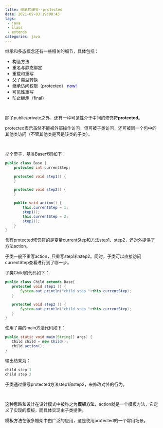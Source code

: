 ```yaml
---
title: 继承的细节--protected
date: 2021-09-03 19:08:43
tags:
 - java
 - class
 - extends
categories: java
---
```


继承和多态概念还有一些相关的细节，具体包括：

- 构造方法  
- 重名与静态绑定 
- 重载和重写
- 父子类型转换 
- 继承访问权限（protected） <font color=blue>now!</font>
- 可见性重写
- 防止继承（final）

​    

除了public/private之外，还有一种可见性介于中间的修饰符**protected**。

protected表示虽然不能被外部操作访问，但可被子类访问，还可被同一个包中的其他类访问（不管其他类是否是该类的子类）。

​    

举个栗子，基类Base代码如下：

```java
public class Base {
    protected int currentStep;

    protected void step1() {
    }

    protected void step2() {
    }

    public void action() {
        this.currentStep = 1;
        step1();
        this.currentStep = 2;
        step2();
    }
}
```

含有protected修饰符的是变量currentStep和方法step1、step2，还对外提供了方法action。

子类一般不重写action，只重写step1和step2。同时，子类可以直接访问currentStep查看进行到了哪一步。

子类Child的代码如下：

```java
public class Child extends Base{
   protected void step1 () {
       System.out.println("child step "+this.currentStep);
   }

   protected void step2 () {
       System.out.println("child step "+this.currentStep);
   }
}
```

使用子类的main方法代码如下：

```java
public static void main(String[] args) {
   Child child = new Child();
   child.action();
}
```

输出结果为：

```java
child step 1
child step 2
```

子类通过重写protected方法step1和step2，来修改对外的行为。

​    

这种思路和设计在设计模式中被称之为**模板方法**，action就是一个模板方法，它定义了实现的模板，而具体实现由子类提供。

模板方法在很多框架中由广泛的应用，这是使用protected的一个常用场景。



